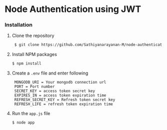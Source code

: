 # Node Authentication using JWT

### Installation

1. Clone the repository
   ```sh
    $ git clone https://github.com/Sathiyanarayanan-M/node-authentication.git
   ```
2. Install NPM packages
   ```sh
   $ npm install
   ```
3. Create a `.env` file and enter following
   ```env
    MONGODB_URI = Your mongodb connection url
    PORT = Port number
    SECRET_KEY = access token secret key 
    EXPIRES_IN = access token expiration time
    REFRESH_SECRET_KEY = Refresh token secret key
    REFRESH_LIFE = refresh token expiration time 
   ```
4. Run the `app.js` file
   ```sh
   $ node app
   ```